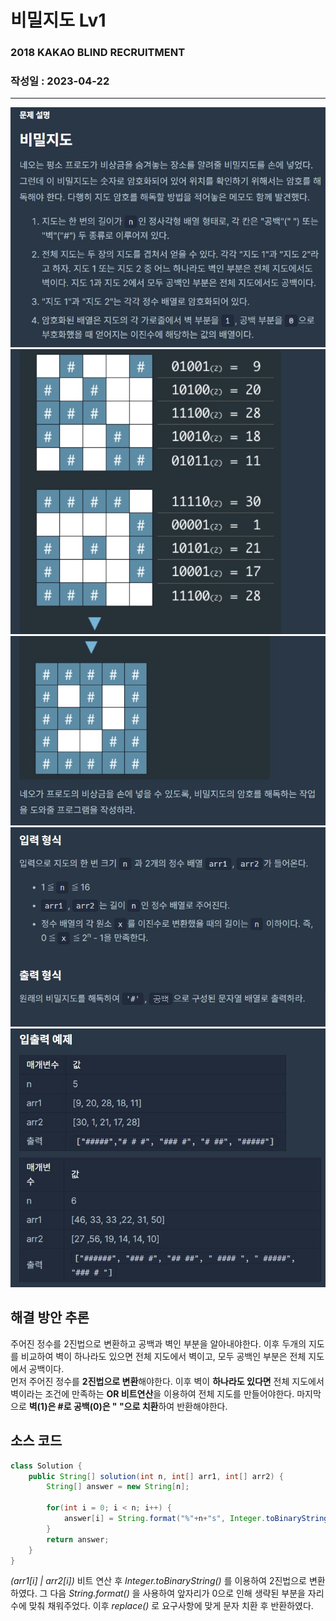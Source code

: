 # 비밀지도 Lv1

###  2018 KAKAO BLIND RECRUITMENT
### 작성일 : 2023-04-22
***

![Alt text](image/%EB%B9%84%EB%B0%80%EC%A7%80%EB%8F%841.jpg)
![Alt text](image/%EB%B9%84%EB%B0%80%EC%A7%80%EB%8F%842.jpg)
![Alt text](image/%EB%B9%84%EB%B0%80%EC%A7%80%EB%8F%843.jpg)
![Alt text](image/%EB%B9%84%EB%B0%80%EC%A7%80%EB%8F%844.jpg)
![Alt text](image/%EB%B9%84%EB%B0%80%EC%A7%80%EB%8F%845.jpg)

## 해결 방안 추론      

주어진 정수를 2진법으로 변환하고 공백과 벽인 부분을 알아내야한다. 이후 두개의 지도를 비교하여 벽이 하나라도 있으면 전체 지도에서 벽이고, 모두 공백인 부분은 전체 지도에서 공백이다.   
먼저 주어진 정수를 **2진법으로 변환**해야한다. 이후 벽이 **하나라도 있다면** 전체 지도에서 벽이라는 조건에 만족하는 **OR 비트연산**을 이용하여 전체 지도를 만들어야한다. 마지막으로 **벽(1)은 #로 공백(0)은 " "으로 치환**하여 반환해야한다.

## 소스 코드
``` java
class Solution {
    public String[] solution(int n, int[] arr1, int[] arr2) {
        String[] answer = new String[n];
        
        for(int i = 0; i < n; i++) {
            answer[i] = String.format("%"+n+"s", Integer.toBinaryString(arr1[i] | arr2[i]).replace("1", "#").replace("0", " "));
        }
        return answer;
    }
}
``` 
*(arr1[i] | arr2[i])* 비트 연산 후 *Integer.toBinaryString()* 를 이용하여 2진법으로 변환하였다. 그 다음 *String.format()* 을 사용하여 앞자리가 0으로 인해 생략된 부분을 자리수에 맞춰 채워주었다. 이후 *replace()* 로 요구사항에 맞게 문자 치환 후 반환하였다.